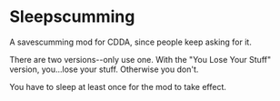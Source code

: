 # Sleepscumming
A savescumming mod for CDDA, since people keep asking for it.

There are two versions--only use one. With the "You Lose Your Stuff" version, you...lose your stuff. 
Otherwise you don't.

You have to sleep at least once for the mod to take effect.
